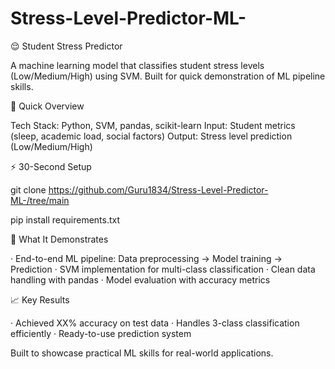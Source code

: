 # Stress-Level-Predictor-ML-
 
😌 Student Stress Predictor

A machine learning model that classifies student stress levels (Low/Medium/High) using SVM. Built for quick demonstration of ML pipeline skills.

🚀 Quick Overview

Tech Stack: Python, SVM, pandas, scikit-learn
Input: Student metrics (sleep, academic load, social factors)
Output: Stress level prediction (Low/Medium/High)

⚡ 30-Second Setup

git clone https://github.com/Guru1834/Stress-Level-Predictor-ML-/tree/main

pip install requirements.txt


🎯 What It Demonstrates

· End-to-end ML pipeline: Data preprocessing → Model training → Prediction
· SVM implementation for multi-class classification
· Clean data handling with pandas
· Model evaluation with accuracy metrics

📈 Key Results

· Achieved XX% accuracy on test data
· Handles 3-class classification efficiently
· Ready-to-use prediction system

Built to showcase practical ML skills for real-world applications.
